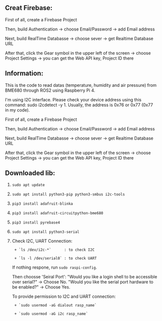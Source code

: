 ##  Creat Firebase:
First of all, create a Firebase Project 

Then, build Authentication -> choose Email/Password -> add Email address

Next, build RealTime Databasse -> choose sever -> get Realtime Database URL

After that, click the Gear symbol in the upper left of the screen -> choose Project Settings -> you can get the Web API key, Project ID there
## Information:
This is the code to read datas (temperature, humidity and air pressure) from BME680 through ROS2 using Raspberry Pi 4.

I'm using I2C interface. Please check your device address using this command: sudo i2cdetect -y 1. Usually, the address is 0x76 or 0x77 (0x77 in my code).

First of all, create a Firebase Project 

Then, build Authentication -> choose Email/Password -> add Email address

Next, build RealTime Databasse -> choose sever -> get Realtime Database URL

After that, click the Gear symbol in the upper left of the screen -> choose Project Settings -> you can get the Web API key, Project ID there
## Downloaded lib:
1. `sudo apt update`
2. `sudo apt install python3-pip python3-smbus i2c-tools` 
3. `pip3 install adafruit-blinka`
4. `pip3 install adafruit-circuitpython-bme680`
5. `pip3 install pyrebase4`
6. `sudo apt install python3-serial`
7. Check I2C, UART Connection:

        + `ls /dev/i2c-*`      : to check I2C
   
        + `ls -l /dev/serial0` : to check UART
    If nothing respone, run `sudo raspi-config`.
   
    Then choosse 'Seiral Port': 
        "Would you like a login shell to be accessible over serial?" → Choose No.
        "Would you like the serial port hardware to be enabled?" → Choose Yes.

   To provide permission to I2C and UART connection:
   
        + `sudo usermod -aG dialout rasp_name`
   
        + `sudo usermod -aG i2c rasp_name`




 

